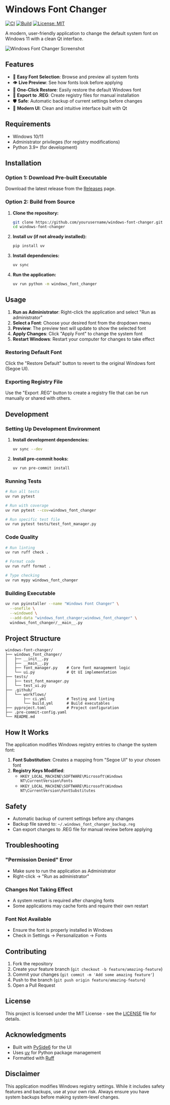 # Windows Font Changer

[![CI](https://github.com/yourusername/windows-font-changer/actions/workflows/ci.yml/badge.svg)](https://github.com/yourusername/windows-font-changer/actions/workflows/ci.yml)
[![Build](https://github.com/yourusername/windows-font-changer/actions/workflows/build.yml/badge.svg)](https://github.com/yourusername/windows-font-changer/actions/workflows/build.yml)
[![License: MIT](https://img.shields.io/badge/License-MIT-yellow.svg)](https://opensource.org/licenses/MIT)

A modern, user-friendly application to change the default system font on Windows 11 with a clean Qt interface.

![Windows Font Changer Screenshot](screenshot.png)

## Features

- 🎨 **Easy Font Selection**: Browse and preview all system fonts
- 👁️ **Live Preview**: See how fonts look before applying
- 🔄 **One-Click Restore**: Easily restore the default Windows font
- 📁 **Export to .REG**: Create registry files for manual installation
- 🛡️ **Safe**: Automatic backup of current settings before changes
- 🎯 **Modern UI**: Clean and intuitive interface built with Qt

## Requirements

- Windows 10/11
- Administrator privileges (for registry modifications)
- Python 3.9+ (for development)

## Installation

### Option 1: Download Pre-built Executable

Download the latest release from the [Releases](https://github.com/yourusername/windows-font-changer/releases) page.

### Option 2: Build from Source

1. **Clone the repository:**
   ```bash
   git clone https://github.com/yourusername/windows-font-changer.git
   cd windows-font-changer
   ```

2. **Install uv (if not already installed):**
   ```bash
   pip install uv
   ```

3. **Install dependencies:**
   ```bash
   uv sync
   ```

4. **Run the application:**
   ```bash
   uv run python -m windows_font_changer
   ```

## Usage

1. **Run as Administrator**: Right-click the application and select "Run as administrator"
2. **Select a Font**: Choose your desired font from the dropdown menu
3. **Preview**: The preview text will update to show the selected font
4. **Apply Changes**: Click "Apply Font" to change the system font
5. **Restart Windows**: Restart your computer for changes to take effect

### Restoring Default Font

Click the "Restore Default" button to revert to the original Windows font (Segoe UI).

### Exporting Registry File

Use the "Export .REG" button to create a registry file that can be run manually or shared with others.

## Development

### Setting Up Development Environment

1. **Install development dependencies:**
   ```bash
   uv sync --dev
   ```

2. **Install pre-commit hooks:**
   ```bash
   uv run pre-commit install
   ```

### Running Tests

```bash
# Run all tests
uv run pytest

# Run with coverage
uv run pytest --cov=windows_font_changer

# Run specific test file
uv run pytest tests/test_font_manager.py
```

### Code Quality

```bash
# Run linting
uv run ruff check .

# Format code
uv run ruff format .

# Type checking
uv run mypy windows_font_changer
```

### Building Executable

```bash
uv run pyinstaller --name "Windows Font Changer" \
  --onefile \
  --windowed \
  --add-data "windows_font_changer;windows_font_changer" \
  windows_font_changer/__main__.py
```

## Project Structure

```
windows-font-changer/
├── windows_font_changer/
│   ├── __init__.py
│   ├── __main__.py
│   ├── font_manager.py    # Core font management logic
│   └── ui.py              # Qt UI implementation
├── tests/
│   ├── test_font_manager.py
│   └── test_ui.py
├── .github/
│   └── workflows/
│       ├── ci.yml         # Testing and linting
│       └── build.yml      # Build executables
├── pyproject.toml         # Project configuration
├── .pre-commit-config.yaml
└── README.md
```

## How It Works

The application modifies Windows registry entries to change the system font:

1. **Font Substitution**: Creates a mapping from "Segoe UI" to your chosen font
2. **Registry Keys Modified**:
   - `HKEY_LOCAL_MACHINE\SOFTWARE\Microsoft\Windows NT\CurrentVersion\Fonts`
   - `HKEY_LOCAL_MACHINE\SOFTWARE\Microsoft\Windows NT\CurrentVersion\FontSubstitutes`

## Safety

- Automatic backup of current settings before any changes
- Backup file saved to: `~/.windows_font_changer_backup.reg`
- Can export changes to .REG file for manual review before applying

## Troubleshooting

### "Permission Denied" Error
- Make sure to run the application as Administrator
- Right-click → "Run as administrator"

### Changes Not Taking Effect
- A system restart is required after changing fonts
- Some applications may cache fonts and require their own restart

### Font Not Available
- Ensure the font is properly installed in Windows
- Check in Settings → Personalization → Fonts

## Contributing

1. Fork the repository
2. Create your feature branch (`git checkout -b feature/amazing-feature`)
3. Commit your changes (`git commit -m 'Add some amazing feature'`)
4. Push to the branch (`git push origin feature/amazing-feature`)
5. Open a Pull Request

## License

This project is licensed under the MIT License - see the [LICENSE](LICENSE) file for details.

## Acknowledgments

- Built with [PySide6](https://doc.qt.io/qtforpython/) for the UI
- Uses [uv](https://github.com/astral-sh/uv) for Python package management
- Formatted with [Ruff](https://github.com/astral-sh/ruff)

## Disclaimer

This application modifies Windows registry settings. While it includes safety features and backups, use at your own risk. Always ensure you have system backups before making system-level changes. 